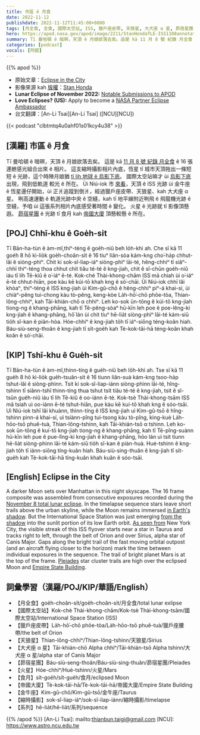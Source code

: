 ```yaml
---
title: 市區 ê 月食
date: 2022-11-12
publishdate: 2022-11-12T11:45:00+0800
tags: [月全食, 全食, 國際太空站, ISS, 獵戶座皮帶, 天狼星, 大犬座 α 星, 昴宿星團, 火星, 食月, 帝國大廈, 金牛座, 縮時攝影, 系列]
hero: https://apod.nasa.gov/apod/image/2211/StanHondaTLE-ISS1108annotated1024.jpg
summary: Tī 曼哈頓 ê 暗暝，天頂 ê 月娘欲落去矣。這是 kā 11 月 8 號 紀錄 月全食 ê 16 張連紲感光組合出來 ê 相片。
categories: [podcast]
vocals: [阿錕]
---
```


{{% apod %}}

- 原始文章：[Eclipse in the City](https://apod.nasa.gov/apod/ap221112.html)
- 影像來源 kah [版權][copyright]：[Stan Honda](http://www.stanhonda.com/)
- **Lunar Eclipse of November 2022:** [Notable Submissions to APOD](https://www.facebook.com/media/set/?set=a.154926410569278&type=3)
- **Love Eclipses? (US):** Apply to become a [NASA Partner Eclipse Ambassador](https://astrosociety.org/education-outreach/amateur-astronomers/eclipse-ambassadors/program.html)
- 台文翻譯：[An-Li Tsai][An-Li Tsai] ([NCU][NCU])

{{< podcast "clbtmtq4u0ahf01s01kcy4u38" >}}

## [漢羅] 市區 ê 月食
Tī 曼哈頓 ê 暗暝，天頂 ê 月娘欲落去矣。
這是 kā [11 月 8 號 紀錄 月全食][November 8 total lunar eclipse] ê 16 張連紲感光組合出來 ê 相片。
這支縮時攝影相片內底，恆星 tī 城市天頂拖出一條短短 ê 光跡，這个時陣月娘猶 [tī lih 地球 ê 烏影下底][in Earth's shadow t]。
國際太空站嘛才 ùi [烏影下底][from the shadow] 出現，飛到低軌道 較光 ê 所在。
Ùi Niú-iok 市 [來看][As seen from]，天頂 ê ISS 光跡 ùi 金牛座 ê 恆星邊仔開始，ùi 正爿追蹤到倒爿，經過獵戶座皮帶、天狼星、kah 大犬座 α 星。
咧高速運動 ê 軌道光跡中央 ê 空縫，kah tī 地平線附近咧飛 ê 飛龍機光跡 ê 空縫，予咱 ùi 這張系列相片內底感受著時間 ê 變化。
火星 ê 光跡就 tī 影像頂懸遐。
[昴宿星團][Pleiades t] ê 光跡 tī 食月 kah [帝國大廈][Empire State Building] 頂懸較懸 ê 所在。


## [POJ] Chhī-khu ê Goe̍h-si̍t
Tī Bān-ha-tùn ê àm-mî,thiⁿ-téng ê goe̍h-niû beh lo̍h-khì ah.
Che sī kā 11 goe̍h 8 hō kì-lio̍k goe̍h-choân-si̍t ê 16 tiuⁿ liân-sòa kám-kng cho͘-ha̍p chhut-lâi ê siòng-phìⁿ.
Chit ki sok-sî-liap-iáⁿ siòng-phìⁿ lāi-té, hêng-chhiⁿ tī siâⁿ-chhī thiⁿ-téng thoa chhut chi̍t tiâu té-té ê kng-jiah, chit ê sî-chūn goe̍h-niû iáu tī lih Tē-kiû ê o͘-iáⁿ ē-té.
Kok-chè Thài-khong-chām ISS mā chiah ùi o͘-iáⁿ ē-té chhut-hiān, poe kàu kē kúi-tō khah kng ê só͘-chāi.
Ùi Niú-iok chhī lâi khòaⁿ, thiⁿ-téng ê ISS kng-jiah ùi Kim-gû-chō ê hêng-chhiⁿ piⁿ-á khai-sí, ùi chiàⁿ-pêng tui-chong kàu tò-pêng, keng-kòe La̍h-hō͘-chō phôe-tòa, Thian-lông-chhiⁿ, kah Tāi-khián-chō α chhiⁿ.
Leh ko-sok ūn-tōng ê kúi-tō kng-jiah tiong-ng ê khang-phāng, kah tī Tē-pêng-sòaⁿ hū-kīn leh poe ê poe-lêng-ki kng-jiah ê khang-phāng, hō͘ lán ùi chit tiuⁿ hē-lia̍t siòng-phìⁿ lāi-té kám-siū tio̍h sî-kan ê piàn-hòa.
Hóe-chhiⁿ ê kng-jiah to̍h tī iáⁿ-siōng téng-koân hiah.
Báu-siù-seng-thoân ê kng-jiah tī si̍t-goe̍h kah Tè-kok-tāi-hā téng-koân khah koân ê só͘-chāi.


## [KIP] Tshī-khu ê Gue̍h-si̍t
Tī Bān-ha-tùn ê àm-mî,thinn-tíng ê gue̍h-niû beh lo̍h-khì ah.
Tse sī kā 11 gue̍h 8 hō kì-lio̍k gue̍h-tsuân-si̍t ê 16 tiunn liân-suà kám-kng tsoo-ha̍p tshut-lâi ê siòng-phìnn.
Tsit ki sok-sî-liap-iánn siòng-phìnn lāi-té, hîng-tshinn tī siânn-tshī thinn-tíng thua tshut tsi̍t tiâu té-té ê kng-jiah, tsit ê sî-tsūn gue̍h-niû iáu tī lih Tē-kiû ê oo-iánn ē-té.
Kok-tsè Thài-khong-tsām ISS mā tsiah uì oo-iánn ē-té tshut-hiān, pue kàu kē kuí-tō khah kng ê sóo-tsāi.
Uì Niú-iok tshī lâi khuànn, thinn-tíng ê ISS kng-jiah uì Kim-gû-tsō ê hîng-tshinn pinn-á khai-sí, uì tsiànn-pîng tui-tsong kàu tò-pîng, king-kuè La̍h-hōo-tsō phuê-tuà, Thian-lông-tshinn, kah Tāi-khián-tsō α tshinn.
Leh ko-sok ūn-tōng ê kuí-tō kng-jiah tiong-ng ê khang-phāng, kah tī Tē-pîng-suànn hū-kīn leh pue ê pue-lîng-ki kng-jiah ê khang-phāng, hōo lán uì tsit tiunn hē-lia̍t siòng-phìnn lāi-té kám-siū tio̍h sî-kan ê piàn-huà.
Hué-tshinn ê kng-jiah to̍h tī iánn-siōng tíng-kuân hiah.
Báu-siù-sing-thuân ê kng-jiah tī si̍t-gue̍h kah Tè-kok-tāi-hā tíng-kuân khah kuân ê sóo-tsāi.

## [English] Eclipse in the City
A darker Moon sets over Manhattan in this night skyscape.
The 16 frame composite was assembled from consecutive exposures recorded during the [November 8 total lunar eclipse][November 8 total lunar eclipse].
In the timelapse sequence stars leave short trails above the urban skyline, while the Moon remains immersed [in Earth's shadow][in Earth's shadow e].
But the International Space Station was just emerging [from the shadow][from the shadow] into the sunlit portion of its low Earth orbit.
[As seen from][As seen from] New York City, the visible streak of this ISS flyover starts near a star in Taurus and tracks right to left, through the belt of Orion and over Sirius, alpha star of Canis Major.
Gaps along the bright trail of the fast moving orbital outpost (and an aircraft flying closer to the horizon) mark the time between individual exposures in the sequence.
The trail of bright planet Mars is at the top of the frame.
[Pleiades][Pleiades e] star cluster trails are high over the eclipsed Moon and [Empire State Building][Empire State Building].


## 詞彙學習（漢羅/POJ/KIP/華語/English）
- 【月全食】goe̍h-choân-si̍t/goe̍h-choân-si̍t/月全食/total lunar exlipse
- 【國際太空站】Kok-chè Thài-khong-chām/Kok-tsè Thài-khong-tsām/國際太空站/International Space Station (ISS)
- 【獵戶座皮帶】La̍h-hō͘-chō phôe-tòa/La̍h-hōo-tsō phuê-tuà/獵戶座腰帶/the belt of Orion
- 【天狼星】Thian-lông-chhiⁿ/Thian-lông-tshinn/天狼星/Sirius
- 【大犬座 α 星】Tāi-khián-chō Alpha chhiⁿ/Tāi-khián-tsō Alpha tshinn/大犬座 α 星/alpha star of Canis Major
- 【昴宿星團】Báu-siù-seng-thoân/Báu-siù-sing-thuân/昴宿星團/Pleiades
- 【火星】Hóe-chhiⁿ/Hué-tshinn/火星/Mars
- 【食月】si̍t-goe̍h/si̍t-gue̍h/食月/eclipsed Moon
- 【帝國大廈】Tè-kok-tāi-hā/Tè-kok-tāi-hā/帝國大廈/Empire State Building
- 【金牛座】Kim-gû-chō/Kim-gû-tsō/金牛座/Taurus
- 【縮時攝影】sok-sî-liap-iáⁿ/sok-sî-liap-iánn/縮時攝影/timelapse
- 【系列】hē-lia̍t/hē-lia̍t/系列/sequence

{{% /apod %}}
[An-Li Tsai]: mailto:thianbun.taigi@gmail.com
[NCU]: https://www.astro.ncu.edu.tw

[copyright]: https://apod.nasa.gov/apod/fap/lib/about_apod.html#srapply
[License]: https://creativecommons.org/licenses/by/2.0/

[November 8 total lunar eclipse]:https://earthsky.org/astronomy-essentials/total-lunar-eclipse-nov8-2022/
[in Earth's shadow e]:https://apod.nasa.gov/apod/ap221110.html
[in Earth's shadow t]:https://apod.tw/daily/20221110/
[from the shadow]:https://apod.nasa.gov/apod/ap180312.jpg
[As seen from]:https://spotthestation.nasa.gov/
[Pleiades e]:https://apod.nasa.gov/apod/ap220719.html
[Pleiades t]:https://apod.tw/daily/20220719/
[Empire State Building]:https://en.wikipedia.org/wiki/Empire_State_Building
